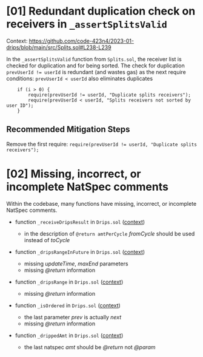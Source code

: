 # [01] Redundant duplication check on receivers in `_assertSplitsValid`

Context: https://github.com/code-423n4/2023-01-drips/blob/main/src/Splits.sol#L238-L239

In the `_assertSplitsValid` function from `Splits.sol`, the receiver list is checked for duplication and for being sorted.
The check for duplication `prevUserId != userId` is redundant (and wastes gas) as the next require conditions: `prevUserId < userId` also eliminates duplicates 

```Solidity
    if (i > 0) {
        require(prevUserId != userId, "Duplicate splits receivers");
        require(prevUserId < userId, "Splits receivers not sorted by user ID");
    }
```

## Recommended Mitigation Steps

Remove the first require: `require(prevUserId != userId, "Duplicate splits receivers");`


# [02] Missing, incorrect, or incomplete NatSpec comments
Within the codebase, many functions have missing, incorrect, or incomplete NatSpec comments.

- function `_receiveDripsResult` in `Drips.sol` ([context](https://github.com/code-423n4/2023-01-drips/blob/9fd776b50f4be23ca038b1d0426e63a69c7a511d/src/Drips.sol#L269))
    - in the description of `@return amtPerCycle` _fromCycle_ should be used instead of _toCycle_

- function `_dripsRangeInFuture` in `Drips.sol` ([context](https://github.com/code-423n4/2023-01-drips/blob/9fd776b50f4be23ca038b1d0426e63a69c7a511d/src/Drips.sol#L967-L974))
    - missing _updateTime_, _maxEnd_ parameters
    - missing _@return_ information

- function `_dripsRange` in `Drips.sol` ([context](https://github.com/code-423n4/2023-01-drips/blob/9fd776b50f4be23ca038b1d0426e63a69c7a511d/src/Drips.sol#L978-L991))
    - missing _@return_ information

- function `_isOrdered` in `Drips.sol` ([context](https://github.com/code-423n4/2023-01-drips/blob/9fd776b50f4be23ca038b1d0426e63a69c7a511d/src/Drips.sol#L1058-L1065))
    - the last parameter _prev_ is actually _next_
    - missing _@return_ information

- function `_drippedAmt` in `Drips.sol` ([context](https://github.com/code-423n4/2023-01-drips/blob/9fd776b50f4be23ca038b1d0426e63a69c7a511d/src/Drips.sol#L1072-L1097))
    - the last natspec _amt_ should be _@return_ not _@param_
